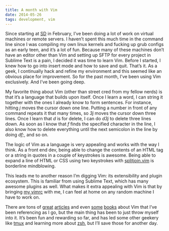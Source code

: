 ```yaml
---
title: A month with Vim
date: 2014-05-26
tags: development, vim
---
```


Since starting at [SD](http://somethingdigital.com) in February, I’ve been doing a lot of work on virtual machines or remote servers. I haven’t spent this much time in the command line since I was compiling my own linux kernels and fucking up grub configs as an early teen, and it’s a lot of fun. Because many of these machines don’t have an editor other than Vim and setting up SFTP for every project in Sublime Text is a pain, I decided it was time to learn Vim. Before I started, I knew how to go into insert mode and how to save and quit. That’s it. As a geek, I continually hack and refine my environment and this seemed like an obvious place for improvement. So for the past month, I’ve been using Vim exclusively. And I’ve been going deep.

My favorite thing about Vim (other than street cred from my fellow nerds) is that it’s a language that builds upon itself. Once I learn a word, I can string it together with the ones I already know to form sentences. For instance, hitting *j* moves the cursor down one line. Putting a number in front of any command repeats it that many times, so *3j* moves the cursor down three lines. Once I learn that *d* is for delete, I can do *d3j* to delete three lines down. As soon as I know that *f* finds the specified character in the line, I also know how to delete everything until the next semicolon in the line by doing *df;*, and so on. 

The logic of Vim as a language is very appealing and works with the way I think. As a front end dev, being able to change the contents of an HTML tag or a string in quotes in a couple of keystrokes is awesome. Being able to expand a line of HTML or CSS using two keystrokes with [splitjoin.vim](https://github.com/AndrewRadev/splitjoin.vim) is borderline mindblowing. 

This leads me to another reason I’m digging Vim: its extensibility and plugin ecosystem. This is familiar from using Sublime Text, which has many awesome plugins as well. What makes it extra appealing with Vim is that by bringing [my vimrc](https://github.com/nadavspi/dotfiles/blob/master/vimrc) with me, I can feel at home on any random machine I have to work on.

There are tons of [great](http://stevelosh.com/blog/2010/09/coming-home-to-vim/) [articles](http://www.danielmiessler.com/study/vim/) and even [some](https://leanpub.com/painless_vim) [books](http://pragprog.com/book/dnvim/practical-vim) about Vim that I’ve been referencing as I go, but the main thing has been to just throw myself into it. It’s been fun and rewarding so far, and has led some other geekery like [tmux](http://tmux.sourceforge.net/) and learning more about [zsh](https://github.com/robbyrussell/oh-my-zsh), but I’ll save those for another day. 
